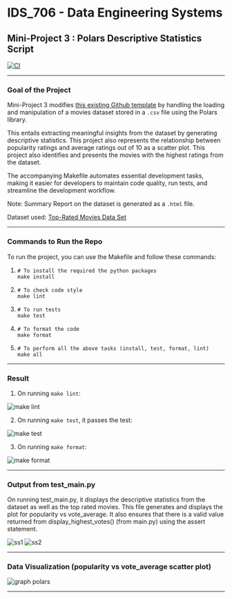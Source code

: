 # IDS_706 - Data Engineering Systems 
## Mini-Project 3 : Polars Descriptive Statistics Script

[![CI](https://github.com/nogibjj/afraa_noureen-IDS_706-Mini_Project_2/actions/workflows/cicd.yml/badge.svg)](https://github.com/nogibjj/afraa_noureen-IDS_706-Mini_Project_2/actions/workflows/cicd.yml)

***

### Goal of the Project
Mini-Project 3 modifies [this existing Github template](https://github.com/afraa-n/IDS_706-Data_Engineering_Systems) by handling the loading and manipulation of a movies dataset stored in a `.csv` file using the Polars library. 

This entails extracting meaningful insights from the dataset by generating descriptive statistics. This project also represents the relationship between popularity ratings and average ratings out of 10 as a scatter plot. This project also identifies and presents the movies with the highest ratings from the dataset. 

The accompanying Makefile automates essential development tasks, making it easier for developers to maintain code quality, run tests, and streamline the development workflow.

Note: Summary Report on the dataset is generated as a `.html` file.  

Dataset used: [Top-Rated Movies Data Set](https://www.kaggle.com/datasets/khalidalam980/top-rated-movies-data-set)

***

### Commands to Run the Repo

To run the project, you can use the Makefile and follow these commands:
1. ```
   # To install the required the python packages
   make install
   ```
2. ```
   # To check code style
   make lint
   ```
3. ```
   # To run tests
   make test
   ```
4. ```
   # To format the code
   make format
   ```
5. ```
   # To perform all the above tasks (install, test, format, lint)
   make all
   ```

***

### Result

1. On running ```make lint```:

![make lint](https://github.com/nogibjj/afraa_noureen-IDS_706-Mini_Project_3/assets/143756865/7c54982b-f637-4027-9cae-04152e4b3807)

2. On running ```make test```, it passes the test:

![make test](https://github.com/nogibjj/afraa_noureen-IDS_706-Mini_Project_3/assets/143756865/3a7218fc-169b-4e71-82a6-86a951f45a76)

3. On running ```make format```:

![make format](https://github.com/nogibjj/afraa_noureen-IDS_706-Mini_Project_3/assets/143756865/6f1410c9-048e-462c-aac4-e04cedfdcf7a)

***

### Output from test_main.py

On running test_main.py, it displays the descriptive statistics from the dataset as well as the top rated movies. This file generates and displays the plot for popularity vs vote_average. It also ensures that there is a valid value returned from display_highest_votes() (from main.py) using the assert statement.

![ss1](https://github.com/nogibjj/afraa_noureen-IDS_706-Mini_Project_3/assets/143756865/df076ba9-d15a-4e08-8090-814dc26356c5)
![ss2](https://github.com/nogibjj/afraa_noureen-IDS_706-Mini_Project_3/assets/143756865/49d78566-31bc-4f1e-bc83-fc00b404528d)

***

### Data Visualization (popularity vs vote_average scatter plot)

![graph polars](https://github.com/nogibjj/afraa_noureen-IDS_706-Mini_Project_3/assets/143756865/63d5d632-4062-413f-bd33-9b57174d1eb2)

***
